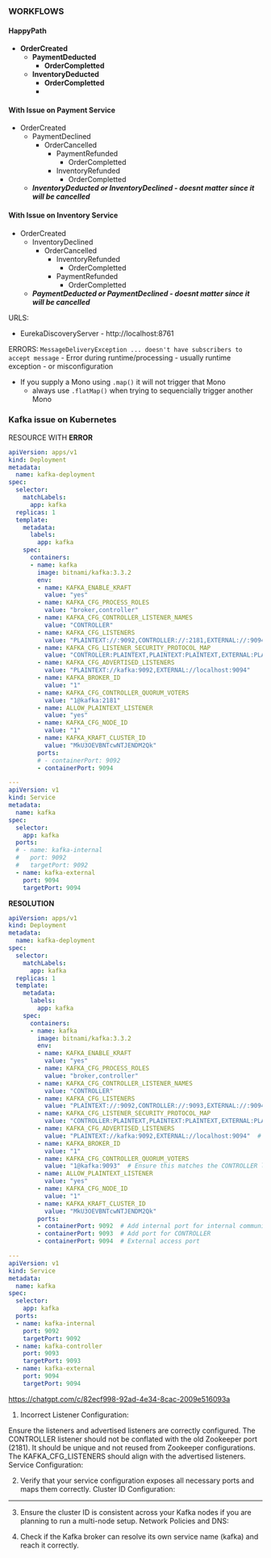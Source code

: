 ### WORKFLOWS

#### HappyPath
- **OrderCreated** 
  - **PaymentDeducted** 
    - **OrderCompletted**
  - **InventoryDeducted**
    - **OrderCompletted**
    - 
#### With Issue on Payment Service
- OrderCreated
  - PaymentDeclined
    - OrderCancelled
      - PaymentRefunded
        - OrderCompletted
      - InventoryRefunded
        - OrderCompletted
  - ***InventoryDeducted or InventoryDeclined - doesnt matter since it will be cancelled***

#### With Issue on Inventory Service
- OrderCreated
  - InventoryDeclined
    - OrderCancelled
      - InventoryRefunded
        - OrderCompletted
      - PaymentRefunded
        - OrderCompletted
  - ***PaymentDeducted or PaymentDeclined - doesnt matter since it will be cancelled***



URLS:
  - EurekaDiscoveryServer - http://localhost:8761

ERRORS:
  `MessageDeliveryException ... doesn't have subscribers to accept message`
    - Error during runtime/processing
    - usually runtime exception
    - or misconfiguration

- If you supply a Mono using `.map()` it will not trigger that Mono
  - always use `.flatMap()` when trying to sequencially trigger another Mono


### Kafka issue on Kubernetes
RESOURCE WITH **ERROR**
```yaml
apiVersion: apps/v1
kind: Deployment
metadata:
  name: kafka-deployment
spec:
  selector:
    matchLabels:
      app: kafka
  replicas: 1
  template:
    metadata:
      labels:
        app: kafka
    spec:
      containers:
      - name: kafka
        image: bitnami/kafka:3.3.2
        env:
        - name: KAFKA_ENABLE_KRAFT
          value: "yes"
        - name: KAFKA_CFG_PROCESS_ROLES
          value: "broker,controller"
        - name: KAFKA_CFG_CONTROLLER_LISTENER_NAMES
          value: "CONTROLLER"
        - name: KAFKA_CFG_LISTENERS
          value: "PLAINTEXT://:9092,CONTROLLER://:2181,EXTERNAL://:9094"
        - name: KAFKA_CFG_LISTENER_SECURITY_PROTOCOL_MAP
          value: "CONTROLLER:PLAINTEXT,PLAINTEXT:PLAINTEXT,EXTERNAL:PLAINTEXT"
        - name: KAFKA_CFG_ADVERTISED_LISTENERS
          value: "PLAINTEXT://kafka:9092,EXTERNAL://localhost:9094"
        - name: KAFKA_BROKER_ID
          value: "1"
        - name: KAFKA_CFG_CONTROLLER_QUORUM_VOTERS
          value: "1@kafka:2181"
        - name: ALLOW_PLAINTEXT_LISTENER
          value: "yes"
        - name: KAFKA_CFG_NODE_ID
          value: "1"
        - name: KAFKA_KRAFT_CLUSTER_ID
          value: "MkU3OEVBNTcwNTJENDM2Qk"
        ports:
        # - containerPort: 9092
        - containerPort: 9094

---
apiVersion: v1
kind: Service
metadata:
  name: kafka
spec:
  selector:
    app: kafka
  ports:
  # - name: kafka-internal
  #   port: 9092
  #   targetPort: 9092
  - name: kafka-external
    port: 9094
    targetPort: 9094
```

**RESOLUTION**
```yaml
apiVersion: apps/v1
kind: Deployment
metadata:
  name: kafka-deployment
spec:
  selector:
    matchLabels:
      app: kafka
  replicas: 1
  template:
    metadata:
      labels:
        app: kafka
    spec:
      containers:
      - name: kafka
        image: bitnami/kafka:3.3.2
        env:
        - name: KAFKA_ENABLE_KRAFT
          value: "yes"
        - name: KAFKA_CFG_PROCESS_ROLES
          value: "broker,controller"
        - name: KAFKA_CFG_CONTROLLER_LISTENER_NAMES
          value: "CONTROLLER"
        - name: KAFKA_CFG_LISTENERS
          value: "PLAINTEXT://:9092,CONTROLLER://:9093,EXTERNAL://:9094"  # Changed CONTROLLER port to 9093
        - name: KAFKA_CFG_LISTENER_SECURITY_PROTOCOL_MAP
          value: "CONTROLLER:PLAINTEXT,PLAINTEXT:PLAINTEXT,EXTERNAL:PLAINTEXT"
        - name: KAFKA_CFG_ADVERTISED_LISTENERS
          value: "PLAINTEXT://kafka:9092,EXTERNAL://localhost:9094"  # Ensure this matches the listeners
        - name: KAFKA_BROKER_ID
          value: "1"
        - name: KAFKA_CFG_CONTROLLER_QUORUM_VOTERS
          value: "1@kafka:9093"  # Ensure this matches the CONTROLLER listener
        - name: ALLOW_PLAINTEXT_LISTENER
          value: "yes"
        - name: KAFKA_CFG_NODE_ID
          value: "1"
        - name: KAFKA_KRAFT_CLUSTER_ID
          value: "MkU3OEVBNTcwNTJENDM2Qk"
        ports:
        - containerPort: 9092  # Add internal port for internal communication
        - containerPort: 9093  # Add port for CONTROLLER
        - containerPort: 9094  # External access port

---
apiVersion: v1
kind: Service
metadata:
  name: kafka
spec:
  selector:
    app: kafka
  ports:
  - name: kafka-internal
    port: 9092
    targetPort: 9092
  - name: kafka-controller
    port: 9093
    targetPort: 9093
  - name: kafka-external
    port: 9094
    targetPort: 9094
```


https://chatgpt.com/c/82ecf998-92ad-4e34-8cac-2009e516093a

1. Incorrect Listener Configuration:

Ensure the listeners and advertised listeners are correctly configured. The CONTROLLER listener should not be conflated with the old Zookeeper port (2181). It should be unique and not reused from Zookeeper configurations.
The KAFKA_CFG_LISTENERS should align with the advertised listeners.
Service Configuration:

2. Verify that your service configuration exposes all necessary ports and maps them correctly.
Cluster ID Configuration:
****
3. Ensure the cluster ID is consistent across your Kafka nodes if you are planning to run a multi-node setup.
Network Policies and DNS:

4. Check if the Kafka broker can resolve its own service name (kafka) and reach it correctly.